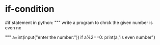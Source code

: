 # if-condition
#if statement in python:
"""
   write a program to chrck the given number is even no

"""
a=int(input("enter the number:"))
if a%2==0:
  print(a,"is even number")
